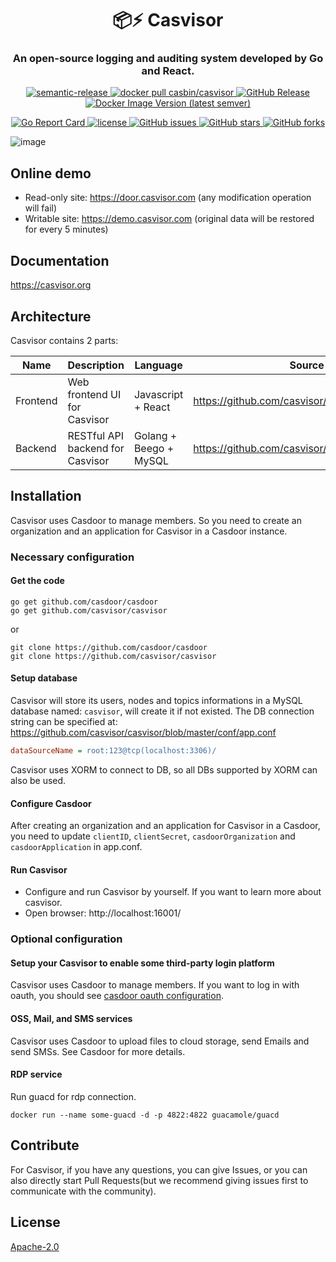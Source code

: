 <h1 align="center" style="border-bottom: none;">📦⚡️ Casvisor</h1>
<h3 align="center">An open-source logging and auditing system developed by Go and React.</h3>
<p align="center">
  <a href="#badge">
    <img alt="semantic-release" src="https://img.shields.io/badge/%20%20%F0%9F%93%A6%F0%9F%9A%80-semantic--release-e10079.svg">
  </a>
  <a href="https://hub.docker.com/r/casbin/casvisor">
    <img alt="docker pull casbin/casvisor" src="https://img.shields.io/docker/pulls/casbin/casvisor.svg">
  </a>
  <a href="https://github.com/casvisor/casvisor/releases/latest">
    <img alt="GitHub Release" src="https://img.shields.io/github/v/release/casvisor/casvisor.svg">
  </a>
  <a href="https://hub.docker.com/repository/docker/casbin/casvisor">
    <img alt="Docker Image Version (latest semver)" src="https://img.shields.io/badge/Docker%20Hub-latest-brightgreen">
  </a>
</p>

<p align="center">
  <a href="https://goreportcard.com/report/github.com/casvisor/casvisor">
    <img alt="Go Report Card" src="https://goreportcard.com/badge/github.com/casvisor/casvisor?style=flat-square">
  </a>
  <a href="https://github.com/casvisor/casvisor/blob/master/LICENSE">
    <img src="https://img.shields.io/github/license/casvisor/casvisor?style=flat-square" alt="license">
  </a>
  <a href="https://github.com/casvisor/casvisor/issues">
    <img alt="GitHub issues" src="https://img.shields.io/github/issues/casvisor/casvisor?style=flat-square">
  </a>
  <a href="#">
    <img alt="GitHub stars" src="https://img.shields.io/github/stars/casvisor/casvisor?style=flat-square">
  </a>
  <a href="https://github.com/casvisor/casvisor/network">
    <img alt="GitHub forks" src="https://img.shields.io/github/forks/casvisor/casvisor?style=flat-square">
  </a>
</p>

![image](https://github.com/casvisor/casvisor/assets/3787410/c71e9a09-38be-4f76-99a8-595aa859ee58)

## Online demo

- Read-only site: https://door.casvisor.com (any modification operation will fail)
- Writable site: https://demo.casvisor.com (original data will be restored for every 5 minutes)

## Documentation

https://casvisor.org

## Architecture

Casvisor contains 2 parts:

| Name     | Description                      | Language               | Source code                                        |
|----------|----------------------------------|------------------------|----------------------------------------------------|
| Frontend | Web frontend UI for Casvisor     | Javascript + React     | https://github.com/casvisor/casvisor/tree/master/web |
| Backend  | RESTful API backend for Casvisor | Golang + Beego + MySQL | https://github.com/casvisor/casvisor                 |

## Installation

Casvisor uses Casdoor to manage members. So you need to create an organization and an application for Casvisor in a Casdoor instance.

### Necessary configuration

#### Get the code

```shell
go get github.com/casdoor/casdoor
go get github.com/casvisor/casvisor
```

or

```shell
git clone https://github.com/casdoor/casdoor
git clone https://github.com/casvisor/casvisor
```

#### Setup database

Casvisor will store its users, nodes and topics informations in a MySQL database named: `casvisor`, will create it if not existed. The DB connection string can be specified at: https://github.com/casvisor/casvisor/blob/master/conf/app.conf

```ini
dataSourceName = root:123@tcp(localhost:3306)/
```

Casvisor uses XORM to connect to DB, so all DBs supported by XORM can also be used.

#### Configure Casdoor

After creating an organization and an application for Casvisor in a Casdoor, you need to update `clientID`, `clientSecret`, `casdoorOrganization` and `casdoorApplication` in app.conf.

#### Run Casvisor

- Configure and run Casvisor by yourself. If you want to learn more about casvisor.
- Open browser: http://localhost:16001/

### Optional configuration

#### Setup your Casvisor to enable some third-party login platform

  Casvisor uses Casdoor to manage members. If you want to log in with oauth, you should see [casdoor oauth configuration](https://casdoor.org/docs/provider/oauth/overview).

#### OSS, Mail, and SMS services

  Casvisor uses Casdoor to upload files to cloud storage, send Emails and send SMSs. See Casdoor for more details.

#### RDP service

Run guacd for rdp connection.

```shell
docker run --name some-guacd -d -p 4822:4822 guacamole/guacd
```

## Contribute

For Casvisor, if you have any questions, you can give Issues, or you can also directly start Pull Requests(but we recommend giving issues first to communicate with the community).

## License

[Apache-2.0](LICENSE)
